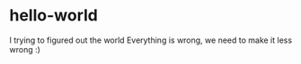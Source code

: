 # hello-world
I trying to figured out the world
Everything is wrong, we need to make it less wrong :)
